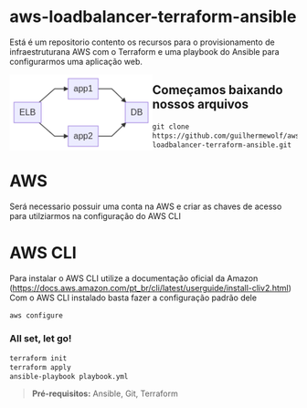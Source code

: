 # aws-loadbalancer-terraform-ansible
Está é um repositorio contento os recursos para o provisionamento de infraestruturana AWS com o Terraform e uma playbook do Ansible para configurarmos uma aplicação web.

<div align="center" style="float: left">
  <img alt="chart" width="250" src="https://github.com/guilhermewolf/aws-loadbalancer-terraform-ansible/blob/master/estrutura.png" />
</div>


## Começamos baixando nossos arquivos
```shell
git clone https://github.com/guilhermewolf/aws-loadbalancer-terraform-ansible.git
```
# AWS
Será necessario possuir uma conta na AWS e criar as chaves de acesso para utilziarmos na configuração do AWS CLI
# AWS CLI
Para instalar o AWS CLI utilize a documentação oficial da Amazon (https://docs.aws.amazon.com/pt_br/cli/latest/userguide/install-cliv2.html)
Com o AWS CLI instalado basta fazer a configuração padrão dele
```shell
aws configure
```

### All set, let go!
```shell
terraform init
terraform apply
ansible-playbook playbook.yml
```

  > **Pré-requisitos:** Ansible, Git, Terraform
